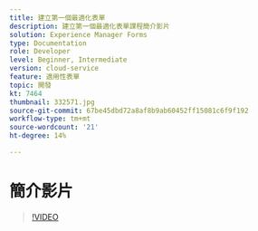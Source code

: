 ```yaml
---
title: 建立第一個最適化表單
description: 建立第一個最適化表單課程簡介影片
solution: Experience Manager Forms
type: Documentation
role: Developer
level: Beginner, Intermediate
version: cloud-service
feature: 適用性表單
topic: 開發
kt: 7464
thumbnail: 332571.jpg
source-git-commit: 67be45dbd72a8af8b9ab60452ff15081c6f9f192
workflow-type: tm+mt
source-wordcount: '21'
ht-degree: 14%

---
```



# 簡介影片


>[!VIDEO](https://video.tv.adobe.com/v/332571?quality=12&learn=on)

